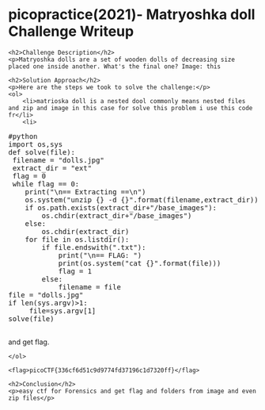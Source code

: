 <!DOCTYPE html>
<html>


<body>
    <h1>picopractice(2021)- Matryoshka doll Challenge Writeup</h1>

    <h2>Challenge Description</h2>
    <p>Matryoshka dolls are a set of wooden dolls of decreasing size placed one inside another. What's the final one? Image: this
</p>

    <h2>Solution Approach</h2>
    <p>Here are the steps we took to solve the challenge:</p>
    <ol>
        <li>matrioska doll is a nested dool commonly means nested files and zip and image in this case for solve this problem i use this code fr</li>
        <li>
<pre>
#python
import os,sys
def solve(file):
 filename = "dolls.jpg"
 extract_dir = "ext"
 flag = 0
 while flag == 0:
    print("\n== Extracting ==\n")
    os.system("unzip {} -d {}".format(filename,extract_dir))
    if os.path.exists(extract_dir+"/base_images"):
        os.chdir(extract_dir+"/base_images")
    else:
        os.chdir(extract_dir)
    for file in os.listdir():
        if file.endswith(".txt"):
            print("\n== FLAG: ")
            print(os.system("cat {}".format(file)))
            flag = 1
        else:
            filename = file
file = "dolls.jpg"
if len(sys.argv)>1:
     file=sys.argv[1]
solve(file)

</pre>
and get flag.
  </li>
               

      
    </ol>

    <flag>picoCTF{336cf6d51c9d9774fd37196c1d7320ff}</flag>

    <h2>Conclusion</h2>
    <p>easy ctf for Forensics and get flag and folders from image and even zip files</p>
</body>
</html>
